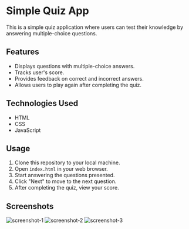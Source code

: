 # Simple Quiz App

This is a simple quiz application where users can test their knowledge by answering multiple-choice questions.

## Features

- Displays questions with multiple-choice answers.
- Tracks user's score.
- Provides feedback on correct and incorrect answers.
- Allows users to play again after completing the quiz.

## Technologies Used

- HTML
- CSS
- JavaScript

## Usage

1. Clone this repository to your local machine.
2. Open `index.html` in your web browser.
3. Start answering the questions presented.
4. Click "Next" to move to the next question.
5. After completing the quiz, view your score.

## Screenshots

![screenshot-1](https://github.com/the-coding-bear/Quiz-App/assets/144129894/c932d7dd-158c-419b-8144-1dea2fc0431a)
![screenshot-2](https://github.com/the-coding-bear/Quiz-App/assets/144129894/6bed9071-5403-4769-94ed-b695e78d2c90)
![screenshot-3](https://github.com/the-coding-bear/Quiz-App/assets/144129894/f9bb3d68-65d9-400c-8516-07889a9327b4)




